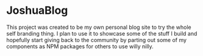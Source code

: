 # JoshuaBlog

This project was created to be my own personal blog site to try the whole self branding thing. I plan to use it to showcase some of the stuff I build and hopefully start giving back to the community by parting out some of my components as NPM packages for others to use willy nilly.